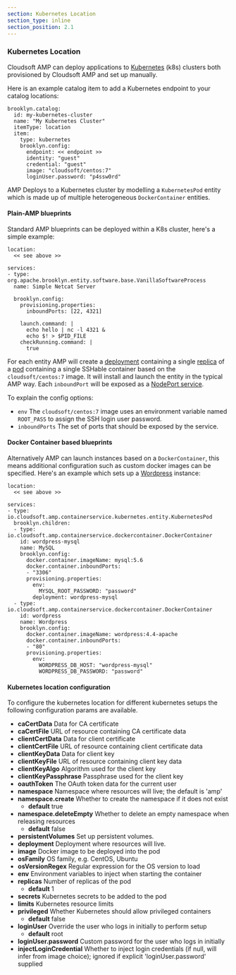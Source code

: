 ```yaml
---
section: Kubernetes Location
section_type: inline
section_position: 2.1
---
```


### Kubernetes Location

Cloudsoft AMP can deploy applications to [Kubernetes](http://kubernetes.io/) (k8s) clusters both provisioned by Cloudsoft AMP and set up manually.

Here is an example catalog item to add a Kubernetes endpoint to your catalog locations:

    brooklyn.catalog:
      id: my-kubernetes-cluster
      name: "My Kubernetes Cluster"
      itemType: location
      item:
        type: kubernetes
        brooklyn.config:
          endpoint: << endpoint >>
          identity: "guest"
          credential: "guest"
          image: "cloudsoft/centos:7"
          loginUser.password: "p4ssw0rd"

AMP Deploys to a Kubernetes cluster by modelling a `KubernetesPod` entity which is made up of multiple heterogeneous `DockerContainer` entities.

#### Plain-AMP blueprints

Standard AMP blueprints can be deployed within a K8s cluster, here's a simple example:

    location:
      << see above >>

    services:
    - type: org.apache.brooklyn.entity.software.base.VanillaSoftwareProcess
      name: Simple Netcat Server

      brooklyn.config:
        provisioning.properties:
          inboundPorts: [22, 4321]

        launch.command: |
          echo hello | nc -l 4321 &
          echo $! > $PID_FILE
        checkRunning.command: |
          true

For each entity AMP will create
a [deployment](http://kubernetes.io/docs/user-guide/deployments/)
containing a single [replica](http://kubernetes.io/docs/user-guide/replicasets/)
of a [pod](http://kubernetes.io/docs/user-guide/pods/) containing a single
SSHable container based on the `cloudsoft/centos:7` image. It will install and launch
the entity in the typical AMP way. Each `inboundPort` will be exposed as a
[NodePort service](http://kubernetes.io/docs/user-guide/services/#type-nodeport).

To explain the config options:
* `env` The `cloudsoft/centos:7` image uses an environment variable named `ROOT_PASS`
   to assign the SSH login user password.
* `inboundPorts` The set of ports that should be exposed by the service.


#### Docker Container based blueprints

Alternatively AMP can launch instances based on a `DockerContainer`, this means additional configuration such as custom docker images can be specified. Here's an example which sets up a [Wordpress](https://wordpress.org/) instance:

    location:
      << see above >>

    services:
    - type: io.cloudsoft.amp.containerservice.kubernetes.entity.KubernetesPod
      brooklyn.children:
      - type: io.cloudsoft.amp.containerservice.dockercontainer.DockerContainer
        id: wordpress-mysql
        name: MySQL
        brooklyn.config:
          docker.container.imageName: mysql:5.6
          docker.container.inboundPorts:
          - "3306"
          provisioning.properties:
            env:
              MYSQL_ROOT_PASSWORD: "password"
            deployment: wordpress-mysql
      - type: io.cloudsoft.amp.containerservice.dockercontainer.DockerContainer
        id: wordpress
        name: Wordpress
        brooklyn.config:
          docker.container.imageName: wordpress:4.4-apache
          docker.container.inboundPorts:
          - "80"
          provisioning.properties:
            env:
              WORDPRESS_DB_HOST: "wordpress-mysql"
              WORDPRESS_DB_PASSWORD: "password"

#### Kubernetes location configuration

To configure the kubernetes location for different kubernetes setups the following configuration params are available.

- **caCertData** Data for CA certificate
- **caCertFile** URL of resource containing CA certificate data
- **clientCertData** Data for client certificate
- **clientCertFile** URL of resource containing client certificate data
- **clientKeyData** Data for client key
- **clientKeyFile** URL of resource containing client key data
- **clientKeyAlgo** Algorithm used for the client key
- **clientKeyPassphrase** Passphrase used for the client key
- **oauthToken** The OAuth token data for the current user
- **namespace** Namespace where resources will live; the default is 'amp'
- **namespace.create** Whether to create the namespace if it does not exist
  - **default** true
- **namespace.deleteEmpty** Whether to delete an empty namespace when releasing resources
  - **default** false
- **persistentVolumes** Set up persistent volumes.
- **deployment** Deployment where resources will live.
- **image** Docker image to be deployed into the pod
- **osFamily** OS family, e.g. CentOS, Ubuntu
- **osVersionRegex** Regular expression for the OS version to load
- **env** Environment variables to inject when starting the container 
- **replicas** Number of replicas of the pod
  - **default** 1
- **secrets** Kubernetes secrets to be added to the pod
- **limits** Kubernetes resource limits
- **privileged** Whether Kubernetes should allow privileged containers
  - **default** false
- **loginUser** Override the user who logs in initially to perform setup
  - **default** root
- **loginUser.password** Custom password for the user who logs in initially
- **injectLoginCredential** Whether to inject login credentials (if null, will infer from image choice); ignored if explicit 'loginUser.password' supplied

